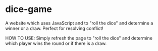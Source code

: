 # dice-game
A website which uses JavaScript and to "roll the dice" and determine a winner or a draw. Perfect for resolving conflict!

HOW TO USE:
Simply refresh the page to "roll the dice" and determine which player wins the round or if there is a draw.
